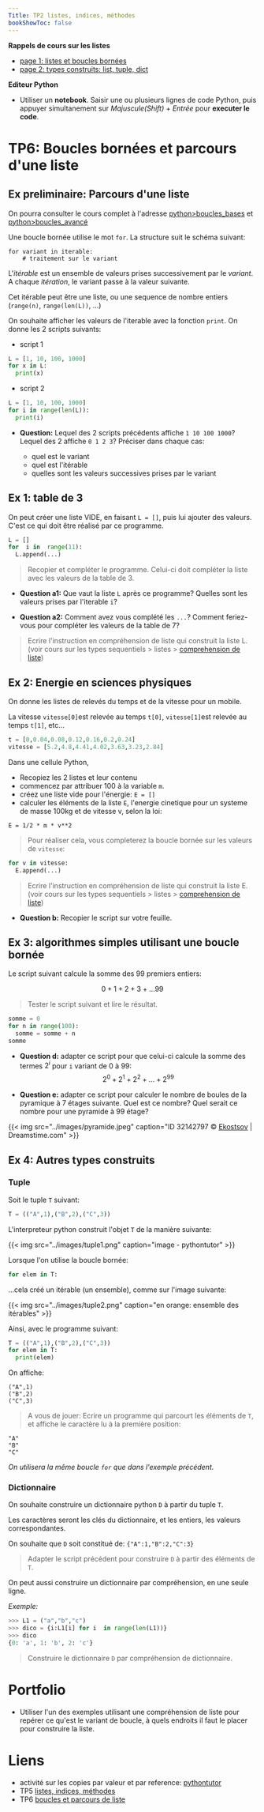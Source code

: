 ```yaml
---
Title: TP2 listes, indices, méthodes
bookShowToc: false
---
```


  
**Rappels de cours sur les listes**

* [page 1: listes et boucles bornées](/docs/python/pages/boucles/page2/)
* [page 2: types construits: list, tuple, dict](/docs/python/pages/variables/page2/)

**Editeur Python**

* Utiliser un **notebook**. Saisir une ou plusieurs lignes de code Python, puis appuyer simultanement sur *Majuscule(Shift)* + *Entrée* pour **executer le code**.




# TP6: Boucles bornées et parcours d'une liste

## Ex preliminaire: Parcours d'une liste
On pourra consulter le cours complet à l'adresse [python>boucles_bases](/docs/python/pages/boucles/page2/) et [python>boucles_avancé](/docs/python/pages/boucles/page1/)

Une boucle bornée utilise le mot `for`. La structure suit le schéma suivant:

```
for variant in iterable:
    # traitement sur le variant
```

L'*itérable* est un ensemble de valeurs prises successivement par le *variant*. A chaque *itération*, le variant passe à la valeur suivante.

Cet itérable peut être une liste, ou une sequence de nombre entiers (`range(n)`, `range(len(L))`, ...)

On souhaite afficher les valeurs de l'iterable avec la fonction `print`. On donne les 2 scripts suivants:

* script 1

```python
L = [1, 10, 100, 1000]
for x in L:
  print(x)
```
* script 2

```python
L = [1, 10, 100, 1000]
for i in range(len(L)):
  print(i)
```
* **Question:** Lequel des 2 scripts précédents affiche `1 10 100 1000`? Lequel des 2 affiche `0 1 2 3`? Préciser dans chaque cas:

  * quel est le variant
  * quel est l'itérable
  * quelles sont les valeurs successives prises par le variant


## Ex 1: table de 3
On peut créer une liste VIDE, en faisant `L = []`, puis lui ajouter des valeurs. C'est ce qui doit être réalisé par ce programme.

```python
L = []
for  i in  range(11):
  L.append(...)
```

> Recopier et compléter le programme. Celui-ci doit compléter la liste avec les valeurs de la table de 3.

* **Question a1:** Que vaut la liste `L` après ce programme? Quelles sont les valeurs prises par l'iterable `i`? 

* **Question a2:** Comment avez vous complété les `...`? Comment feriez-vous pour compléter les valeurs de la table de 7?

> Ecrire l'instruction en compréhension de liste qui construit la liste L. (voir cours sur les types sequentiels > listes > [comprehension de liste](/docs/python/pages/variables/page2/))

## Ex 2: Energie en sciences physiques
On donne les listes de relevés du temps et de la vitesse pour un mobile. 

La vitesse `vitesse[0]`est relevée au temps `t[0]`, `vitesse[1]`est relevée au temps `t[1]`, etc...

```python
t = [0,0.04,0.08,0.12,0.16,0.2,0.24]
vitesse = [5.2,4.8,4.41,4.02,3.63,3.23,2.84]
```

Dans une cellule Python, 

* Recopiez les 2 listes et leur contenu
* commencez par attribuer 100 à la variable `m`.
* créez une liste vide pour l'énergie: `E = []`
* calculer les éléments de la liste `E`, l'energie cinetique pour un systeme de masse 100kg et de vitesse v, selon la loi:

`E = 1/2 * m * v**2`

> Pour réaliser cela, vous completerez la boucle bornée sur les valeurs de `vitesse`:

```python
for v in vitesse:
  E.append(...)
```

> Ecrire l'instruction en compréhension de liste qui construit la liste E. (voir cours sur les types sequentiels > listes > [comprehension de liste](/docs/python/pages/variables/page2/))

* **Question b:** Recopier le script sur votre feuille.

<!--
* **Question c:** Afficher le graphique de l'Energie cinétique E au cours du temps. (abscisses: t, ordonnées: E). Recopier le script entier dans votre cahier. Identifier dans le script les parties qui servent à:
  * déclarer des variables et des listes
  * calculer les termes d'une liste avec une boucle bornée
  * importer un module
  * tracer un graphique
-->

## Ex 3: algorithmes simples utilisant une boucle bornée
Le script suivant calcule la somme des 99 premiers entiers:

$$0 + 1 + 2 + 3 + ...99$$

> Tester le script suivant et lire le résultat.

```python
somme = 0
for n in range(100):
  somme = somme + n
somme
```

* **Question d:** adapter ce script pour que celui-ci calcule la somme des termes $2^i$ pour `i` variant de 0 à 99: $$2^0 + 2^1 + 2^2 + ... + 2^{99}$$

* **Question e:** adapter ce script pour calculer le nombre de boules de la pyramique à 7 étages suivante. Quel est ce nombre? Quel serait ce nombre pour une pyramide à 99 étage?

{{< img src="../images/pyramide.jpeg" caption="ID 32142797 © [Ekostsov](https://fr.dreamstime.com/ekostsov_info) | Dreamstime.com" >}}

## Ex 4: Autres types construits
### Tuple
Soit le tuple `T` suivant:

```python
T = (("A",1),("B",2),("C",3))
```

L'interpreteur python construit l'objet `T` de la manière suivante:

{{< img src="../images/tuple1.png" caption="image - pythontutor" >}}

Lorsque l'on utilise la boucle bornée:

```python
for elem in T:
```

...cela créé un itérable (un ensemble), comme sur l'image suivante:

{{< img src="../images/tuple2.png" caption="en orange: ensemble des itérables" >}}

Ainsi, avec le programme suivant:

```python
T = (("A",1),("B",2),("C",3))
for elem in T:
  print(elem)
```

On affiche:

```
("A",1)
("B",2)
("C",3)
```



> A vous de jouer: Ecrire un programme qui parcourt les éléments de `T`, et affiche le caractère lu à la première position: 

```
"A"
"B"
"C"
```

*On utilisera la même boucle `for` que dans l'exemple précédent.*

### Dictionnaire
On souhaite construire un dictionnaire python `D` à partir du tuple `T`.

Les caractères seront les clés du dictionnaire, et les entiers, les valeurs correspondantes.

On souhaite que `D` soit constitué de: `{"A":1,"B":2,"C":3}`

> Adapter le script précédent pour construire `D` à partir des éléments de `T`.

On peut aussi construire un dictionnaire par compréhension, en une seule ligne.

*Exemple:*

```python
>>> L1 = ("a","b","c")
>>> dico = {i:L1[i] for i  in range(len(L1))}
>>> dico
{0: 'a', 1: 'b', 2: 'c'}
```

> Construire le dictionnaire `D` par compréhension de dictionnaire.

# Portfolio
* Utiliser l'un des exemples utilisant une compréhension de liste pour repérer ce qu'est le variant de boucle, à quels endroits il faut le placer pour construire la liste.

# Liens 
* activité sur les copies par valeur et par reference: [pythontutor](/docs/python/pages/variables/page3/)
* TP5 [listes, indices, méthodes](/docs/python/pages/boucles/page3/)
* TP6 [boucles et parcours de liste](../page4)

